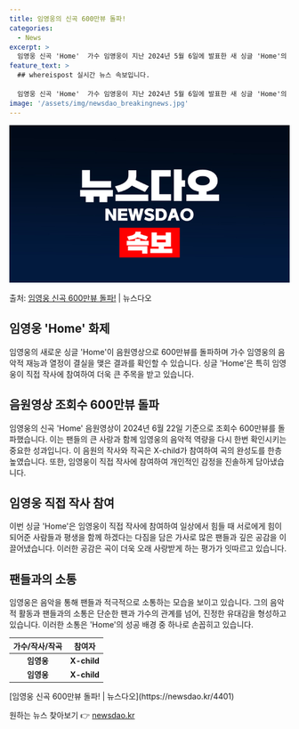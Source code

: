 ```yaml
---
title: 임영웅의 신곡 600만뷰 돌파!
categories:
  - News
excerpt: >
  임영웅 신곡 'Home'  가수 임영웅이 지난 2024년 5월 6일에 발표한 새 싱글 'Home'의 음원영상…
feature_text: >
  ## whereispost 실시간 뉴스 속보입니다.

  임영웅 신곡 'Home'  가수 임영웅이 지난 2024년 5월 6일에 발표한 새 싱글 'Home'의 음원영상…
image: '/assets/img/newsdao_breakingnews.jpg'
---
```


![뉴스다오 속보](/assets/img/newsdao_breakingnews.jpg)

<p>출처: <a href="https://newsdao.kr/4401" rel="dofollow">임영웅 신곡 600만뷰 돌파!</a> | 뉴스다오</p>

<h2 data-ke-size="size26">임영웅 'Home' 화제</h2>
<p data-ke-size="size16">임영웅의 새로운 싱글 'Home'이 음원영상으로 600만뷰를 돌파하며 가수 임영웅의 음악적 재능과 열정이 결실을 맺은 결과를 확인할 수 있습니다. 싱글 'Home'은 특히 임영웅이 직접 작사에 참여하여 더욱 큰 주목을 받고 있습니다.</p>

<h2 data-ke-size="size26">음원영상 조회수 600만뷰 돌파</h2>
<p data-ke-size="size16">임영웅의 신곡 'Home' 음원영상이 2024년 6월 22일 기준으로 조회수 600만뷰를 돌파했습니다. 이는 팬들의 큰 사랑과 함께 임영웅의 음악적 역량을 다시 한번 확인시키는 중요한 성과입니다. 이 음원의 작사와 작곡은 X-child가 참여하여 곡의 완성도를 한층 높였습니다. 또한, 임영웅이 직접 작사에 참여하여 개인적인 감정을 진솔하게 담아냈습니다.</p>

<h2 data-ke-size="size26">임영웅 직접 작사 참여</h2>
<p data-ke-size="size16">이번 싱글 'Home'은 임영웅이 직접 작사에 참여하여 일상에서 힘들 때 서로에게 힘이 되어준 사람들과 평생을 함께 하겠다는 다짐을 담은 가사로 많은 팬들과 깊은 공감을 이끌어냈습니다. 이러한 공감은 곡이 더욱 오래 사랑받게 하는 평가가 잇따르고 있습니다.</p>

<h2 data-ke-size="size26">팬들과의 소통</h2>
<p data-ke-size="size16">임영웅은 음악을 통해 팬들과 적극적으로 소통하는 모습을 보이고 있습니다. 그의 음악적 활동과 팬들과의 소통은 단순한 팬과 가수의 관계를 넘어, 진정한 유대감을 형성하고 있습니다. 이러한 소통은 'Home'의 성공 배경 중 하나로 손꼽히고 있습니다.</p>

<table>
	<thead>
		<tr>
			<th><b>가수/작사/작곡</b></th>
			<th><b>참여자</b></th>
		</tr>
	</thead>
	<tbody>
		<tr>
			<td style="text-align: center; height: 17px;"><b>임영웅</b></td>
			<td style="text-align: center; height: 17px;"><b>X-child</b></td>
		</tr>
		<tr>
			<td style="text-align: center; height: 17px;"><b>임영웅</b></td>
			<td style="text-align: center; height: 17px;"><b>X-child</b></td>
		</tr>
	</tbody>
</table>
<p data-ke-size="size16">[임영웅 신곡 600만뷰 돌파! | 뉴스다오](https://newsdao.kr/4401)</p>
 

원하는 뉴스 찾아보기 👉 <a href="https://newsdao.kr" rel="dofollow">newsdao.kr</a>



